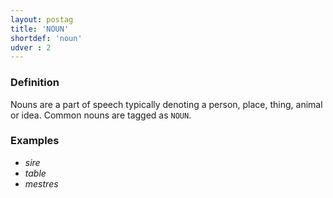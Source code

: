 ```yaml
---
layout: postag
title: 'NOUN'
shortdef: 'noun'
udver : 2
---
```


### Definition

Nouns are a part of speech typically denoting a person, place, thing, animal or idea. Common nouns are tagged as `NOUN`.

### Examples

- _sire_
- _table_
- _mestres_

